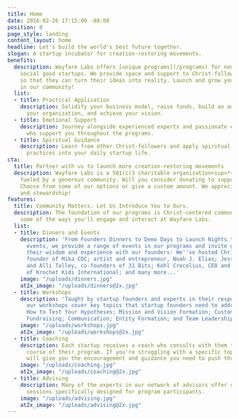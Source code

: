 ```yaml
---
title: Home
date: 2016-02-26 17:15:00 -08:00
position: 0
page_style: landing
content_layout: home
headline: Let's build the world's best future together.
slogan: A startup incubator for creation-restoring movements.
benefits:
  description: Wayfare Labs offers [unique programs](/programs) for nonprofit and
    social good startups. We provide space and support to Christ-following founders
    so that they can turn their ideas into reality. Launch and grow your organization
    in our community!
  list:
  - title: Practical Application
    description: Solidify your business model, raise funds, build an audience, grow
      your organization, and achieve your vision.
  - title: Emotional Support
    description: Journey alongside experienced experts and passionate entrepreneurs
      who support you throughout the programs.
  - title: Spiritual Guidance
    description: Learn from other Christ-followers and apply spiritual insights and
      practices into your daily startup life.
cta:
  title: Partner with us to launch more creation-restoring movements
  description: Wayfare Labs is a 501(c)3 charitable organization<sup>*</sup>. We are
    fueled by a generous community. Will you consider donating to support our work?
    Choose from some of our options or give a custom amount. We appreciate your generosity
    and stewardship!
features:
  title: Community Matters. Let Us Introduce You to Ours.
  description: The foundation of our programs is Christ-centered community. Here are
    some of the ways you'll engage and interact at Wayfare Labs.
  list:
  - title: Dinners and Events
    description: 'From Founders Dinners to Demo Days to Launch Nights to networking
      events, we provide a range of events in our programs and invite guests to share
      their wisdom and experience with our founders: We''ve hosted Christine Nolf,
      founder of Mika CDC; artist and entrepreneur, Noah J. Elias; Jessie Simonson
      and Alli Talley, co-founders of 31 Bits; Kohl Crecelius, CEO and co-founder
      of Krochet Kids International; and many more...'
    image: "/uploads/dinners.jpg"
    at2x_image: "/uploads/dinners@2x.jpg"
  - title: Workshops
    description: 'Taught by startup founders and experts in their respective fields,
      our workshops cover key topics that startup founders need to address, like:
      How to Test Your Hypotheses; Mission and Vision Formation; Customer Development;
      Fundraising; Communication; Entity Formation; and Team Leadership.'
    image: "/uploads/workshops.jpg"
    at2x_image: "/uploads/workshops@2x.jpg"
  - title: Coaching
    description: Each startup receives a coach who consults with them throughout the
      course of their program. If you're struggling with a specific topic, these coaches
      will give you the encouragement and guidance you need to push through it.
    image: "/uploads/coaching.jpg"
    at2x_image: "/uploads/coaching@2x.jpg"
  - title: Advising
    description: Many of the experts in our network of advisors offer unique advising
      sessions specifically designed for program participants.
    image: "/uploads/advising.jpg"
    at2x_image: "/uploads/advising@2x.jpg"
---
```


